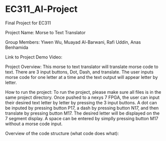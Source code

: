 # EC311_Al-Project
Final Project for EC311

Project Name: Morse to Text Translator

Group Members: Yiwen Wu, Muayad Al-Barwani, Rafi Uddin, Anas Benhamida

Link to Project Demo Video: 

Project Overview: 
This morse to text translator will translate morse code to text. There are 3 input buttons, Dot, Dash, and translate.
The user inputs morse code for one letter at a time and the text output will appear letter by letter. 

How to run the project:
To run the project, please make sure all files is in the same project directory. Once pushed to a nexys 7 FPGA, the user can input their desired text letter by letter by pressing 
the 3 input buttons. A dot can be inputed by pressing button P17, a dash by pressing button N17, and then translate by pressing button M17. The desired letter will be displayed
on the 7 segment display. A space can be entered by simplly pressing button M17 without a morse code input. 

Overview of the code structure (what code does what):

